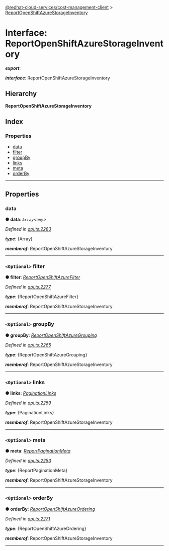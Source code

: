 [@redhat-cloud-services/cost-management-client](../README.md) > [ReportOpenShiftAzureStorageInventory](../interfaces/reportopenshiftazurestorageinventory.md)

# Interface: ReportOpenShiftAzureStorageInventory

*__export__*: 

*__interface__*: ReportOpenShiftAzureStorageInventory

## Hierarchy

**ReportOpenShiftAzureStorageInventory**

## Index

### Properties

* [data](reportopenshiftazurestorageinventory.md#data)
* [filter](reportopenshiftazurestorageinventory.md#filter)
* [groupBy](reportopenshiftazurestorageinventory.md#groupby)
* [links](reportopenshiftazurestorageinventory.md#links)
* [meta](reportopenshiftazurestorageinventory.md#meta)
* [orderBy](reportopenshiftazurestorageinventory.md#orderby)

---

## Properties

<a id="data"></a>

###  data

**● data**: *`Array`<`any`>*

*Defined in [api.ts:2283](https://github.com/karelhala/javascript-clients/blob/master/packages/cost-management/api.ts#L2283)*

*__type__*: {Array}

*__memberof__*: ReportOpenShiftAzureStorageInventory

___
<a id="filter"></a>

### `<Optional>` filter

**● filter**: *[ReportOpenShiftAzureFilter](reportopenshiftazurefilter.md)*

*Defined in [api.ts:2277](https://github.com/karelhala/javascript-clients/blob/master/packages/cost-management/api.ts#L2277)*

*__type__*: {ReportOpenShiftAzureFilter}

*__memberof__*: ReportOpenShiftAzureStorageInventory

___
<a id="groupby"></a>

### `<Optional>` groupBy

**● groupBy**: *[ReportOpenShiftAzureGrouping](reportopenshiftazuregrouping.md)*

*Defined in [api.ts:2265](https://github.com/karelhala/javascript-clients/blob/master/packages/cost-management/api.ts#L2265)*

*__type__*: {ReportOpenShiftAzureGrouping}

*__memberof__*: ReportOpenShiftAzureStorageInventory

___
<a id="links"></a>

### `<Optional>` links

**● links**: *[PaginationLinks](paginationlinks.md)*

*Defined in [api.ts:2259](https://github.com/karelhala/javascript-clients/blob/master/packages/cost-management/api.ts#L2259)*

*__type__*: {PaginationLinks}

*__memberof__*: ReportOpenShiftAzureStorageInventory

___
<a id="meta"></a>

### `<Optional>` meta

**● meta**: *[ReportPaginationMeta](reportpaginationmeta.md)*

*Defined in [api.ts:2253](https://github.com/karelhala/javascript-clients/blob/master/packages/cost-management/api.ts#L2253)*

*__type__*: {ReportPaginationMeta}

*__memberof__*: ReportOpenShiftAzureStorageInventory

___
<a id="orderby"></a>

### `<Optional>` orderBy

**● orderBy**: *[ReportOpenShiftAzureOrdering](../modules/reportopenshiftazureordering.md)*

*Defined in [api.ts:2271](https://github.com/karelhala/javascript-clients/blob/master/packages/cost-management/api.ts#L2271)*

*__type__*: {ReportOpenShiftAzureOrdering}

*__memberof__*: ReportOpenShiftAzureStorageInventory

___

